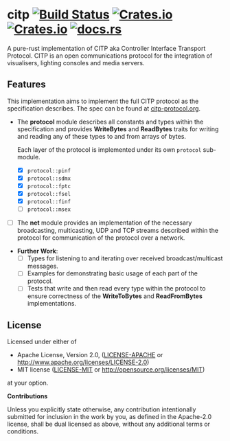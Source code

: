# citp [![Build Status](https://travis-ci.org/nannou-org/citp.svg?branch=master)](https://travis-ci.org/nannou-org/citp) [![Crates.io](https://img.shields.io/crates/v/citp.svg)](https://crates.io/crates/citp) [![Crates.io](https://img.shields.io/crates/l/citp.svg)](https://github.com/nannou-org/citp/blob/master/LICENSE-MIT) [![docs.rs](https://docs.rs/citp/badge.svg)](https://docs.rs/citp/)

A pure-rust implementation of CITP aka Controller Interface Transport Protocol.
CITP is an open communications protocol for the integration of visualisers,
lighting consoles and media servers.

## Features

This implementation aims to implement the full CITP protocol as the
specification describes. The spec can be found at
[citp-protocol.org](http://www.citp-protocol.org/viewtopic.php?f=1&p=752&sid=ba74a80bacbb71baa8c655659063cd69#p752).

- The **protocol** module describes all constants and types within the
  specification and provides **WriteBytes** and **ReadBytes** traits for writing
  and reading any of these types to and from arrays of bytes.

  Each layer of the protocol is implemented under its own `protocol` sub-module.
  - [x] `protocol::pinf`
  - [x] `protocol::sdmx`
  - [x] `protocol::fptc`
  - [x] `protocol::fsel`
  - [x] `protocol::finf`
  - [ ] `protocol::msex`

- [ ] The **net** module provides an implementation of the necessary
  broadcasting, multicasting, UDP and TCP streams described within the protocol
  for communication of the protocol over a network.

- **Further Work**:
  - [ ] Types for listening to and iterating over received broadcast/multicast
    messages.
  - [ ] Examples for demonstrating basic usage of each part of the protocol.
  - [ ] Tests that write and then read every type within the protocol to ensure
    correctness of the **WriteToBytes** and **ReadFromBytes** implementations.

## License

Licensed under either of

 * Apache License, Version 2.0, ([LICENSE-APACHE](LICENSE-APACHE) or http://www.apache.org/licenses/LICENSE-2.0)
 * MIT license ([LICENSE-MIT](LICENSE-MIT) or http://opensource.org/licenses/MIT)

at your option.


**Contributions**

Unless you explicitly state otherwise, any contribution intentionally submitted
for inclusion in the work by you, as defined in the Apache-2.0 license, shall be
dual licensed as above, without any additional terms or conditions.
